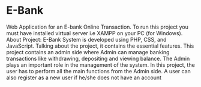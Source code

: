 # E-Bank
Web Application for an E-bank Online Transaction.
To run this project you must have installed virtual server i.e XAMPP on your PC (for Windows).
About Project:
E-Bank System is developed using PHP, CSS, and JavaScript. Talking about the project, it contains the essential features. This project contains an admin side where Admin can manage banking transactions like withdrawing, depositing and viewing balance. The Admin plays an important role in the management of the system. In this project, the user has to perform all the main functions from the Admin side. A user can also register as a new user if he/she does not have an account
